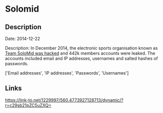# Solomid

## Description

Date: 2014-12-22

Description:
In December 2014, the electronic sports organisation known as <a href="http://www.dailydot.com/esports/null-consolidated-team-solomid-hack/" target="_blank" rel="noopener">Team SoloMid was hacked</a> and 442k members accounts were leaked. The accounts included email and IP addresses, usernames and salted hashes of passwords.


['Email addresses', 'IP addresses', 'Passwords', 'Usernames']

## Links

https://link-to.net/1229997/560.4773927128713/dynamic/?r=c29sb21pZC5uZXQ=